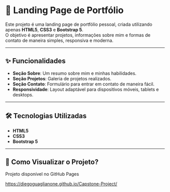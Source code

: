 # 🌟 Landing Page de Portfólio

Este projeto é uma landing page de portfólio pessoal, criada utilizando apenas **HTML5**, **CSS3** e **Bootstrap 5**.  
O objetivo é apresentar projetos, informações sobre mim e formas de contato de maneira simples, responsiva e moderna.

---

## ✨ Funcionalidades

- **Seção Sobre**: Um resumo sobre mim e minhas habilidades.
- **Seção Projetos**: Galeria de projetos realizados.
- **Seção Contato**: Formulário para entrar em contato de maneira fácil.
- **Responsividade**: Layout adaptável para dispositivos móveis, tablets e desktops.

---

## 🛠️ Tecnologias Utilizadas

- **HTML5**
- **CSS3**
- **Bootstrap 5**

---

## 🚀 Como Visualizar o Projeto?

Projeto disponível no GitHub Pages

https://diegoguaglianone.github.io/Capstone-Project/ 

